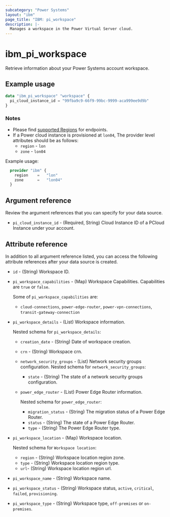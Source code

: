 ```yaml
---
subcategory: "Power Systems"
layout: "ibm"
page_title: "IBM: pi_workspace"
description: |-
  Manages a workspace in the Power Virtual Server cloud.
---
```


# ibm_pi_workspace

Retrieve information about your Power Systems account workspace.

## Example usage

```terraform
data "ibm_pi_workspace" "workspace" {
  pi_cloud_instance_id = "99fba9c9-66f9-99bc-9999-aca999ee9d9b"
}
```

### Notes

- Please find [supported Regions](https://cloud.ibm.com/apidocs/power-cloud#endpoint) for endpoints.
- If a Power cloud instance is provisioned at `lon04`, The provider level attributes should be as follows:
  - `region` - `lon`
  - `zone` - `lon04`

Example usage:

  ```terraform
    provider "ibm" {
      region    =   "lon"
      zone      =   "lon04"
    }
  ```

## Argument reference

Review the argument references that you can specify for your data source.

- `pi_cloud_instance_id` - (Required, String) Cloud Instance ID of a PCloud Instance under your account.

## Attribute reference

In addition to all argument reference listed, you can access the following attribute references after your data source is created.

- `id` - (String) Workspace ID.
- `pi_workspace_capabilities` - (Map) Workspace Capabilities. Capabilities are `true` or `false`.

    Some of `pi_workspace_capabilities` are:
  - `cloud-connections`, `power-edge-router`, `power-vpn-connections`,  `transit-gateway-connection`

- `pi_workspace_details` - (List) Workspace information.

    Nested schema for `pi_workspace_details`:
  - `creation_date` - (String) Date of workspace creation.
  - `crn` - (String) Workspace crn.
  - `network_security_groups` - (List) Network security groups configuration.
    Nested schema for `network_security_groups`:
    - `state` - (String) The state of a network security groups configuration.
  - `power_edge_router` - (List) Power Edge Router information.

      Nested schema for `power_edge_router`:
    - `migration_status` - (String) The migration status of a Power Edge Router.
    - `status` - (String) The state of a Power Edge Router.
    - `type` - (String) The Power Edge Router type.
- `pi_workspace_location` - (Map) Workspace location.

    Nested schema for `Workspace location`:
  - `region` - (String) Workspace location region zone.
  - `type` - (String) Workspace location region type.
  - `url`- (String) Workspace location region url.
- `pi_workspace_name` - (String) Workspace name.
- `pi_workspace_status` - (String) Workspace status, `active`, `critical`, `failed`, `provisioning`.
- `pi_workspace_type` - (String) Workspace type, `off-premises` or `on-premises`.
